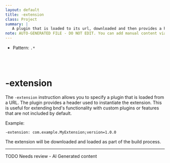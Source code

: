 ```yaml
---
layout: default
title: -extension
class: Project
summary: |
   A plugin that is loaded to its url, downloaded and then provides a header used instantiate the plugin.
note: AUTO-GENERATED FILE - DO NOT EDIT. You can add manual content via same filename in ext folder. 
---
```


- Pattern: `.*`

<!-- Manual content from: ext/extension.md --><br /><br />
	


# -extension

The `-extension` instruction allows you to specify a plugin that is loaded from a URL. The plugin provides a header used to instantiate the extension. This is useful for extending bnd's functionality with custom plugins or features that are not included by default.

Example:

```
-extension: com.example.MyExtension;version=1.0.0
```

The extension will be downloaded and loaded as part of the build process.


<hr />
TODO Needs review - AI Generated content
